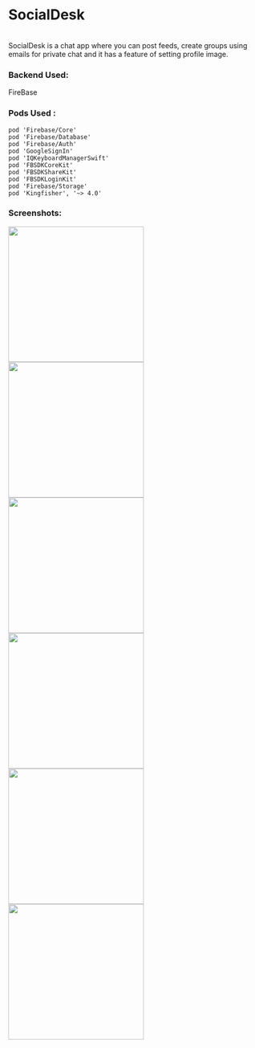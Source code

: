 # SocialDesk
<br>
SocialDesk is a chat app where you can post feeds, create groups using emails for private chat and it has a feature of setting profile image.
<br>

### Backend Used:
FireBase
<br>

### Pods Used :
```pod 'Firebase/Core'```<br>
```pod 'Firebase/Database'```<br>
```pod 'Firebase/Auth'```<br>
```pod 'GoogleSignIn'```<br>
```pod 'IQKeyboardManagerSwift'```<br>
```pod 'FBSDKCoreKit'```<br>
```pod 'FBSDKShareKit'```<br>
```pod 'FBSDKLoginKit'```<br>
```pod 'Firebase/Storage'```<br>
```pod 'Kingfisher', '~> 4.0'```
<br>

### Screenshots:
<img src="Screenshots/1.PNG" width="270"/> <img src="Screenshots/2.PNG" width="270"/> <img src="Screenshots/3.PNG" width="270"/> <img src="Screenshots/4.PNG" width="270"/> <img src="Screenshots/6.PNG" width="270"/> <img src="Screenshots/5.PNG" width="270"/> 
